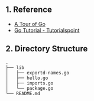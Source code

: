 ## 1. Reference

* [A Tour of Go](https://tour.golang.org/welcome/1)
* [Go Tutorial - Tutorialspoint](https://www.tutorialspoint.com/go/index.htm)

## 2. Directory Structure

```
.
├── lib
│   ├── exportd-names.go
│   ├── hello.go
│   ├── imports.go
│   └── package.go
└── README.md
```
